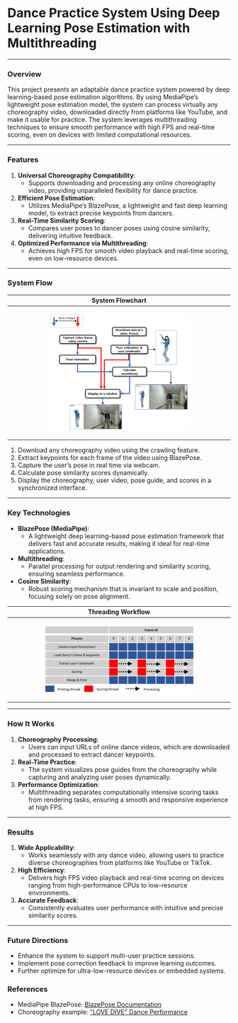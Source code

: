 # Dance Practice System Using Deep Learning Pose Estimation with Multithreading

---

### **Overview**
This project presents an adaptable dance practice system powered by deep learning-based pose estimation algorithms. By using MediaPipe’s lightweight pose estimation model, the system can process virtually any choreography video, downloaded directly from platforms like YouTube, and make it usable for practice. The system leverages multithreading techniques to ensure smooth performance with high FPS and real-time scoring, even on devices with limited computational resources.

---

### **Features**
1. **Universal Choreography Compatibility**:
   - Supports downloading and processing any online choreography video, providing unparalleled flexibility for dance practice.
2. **Efficient Pose Estimation**:
   - Utilizes MediaPipe’s BlazePose, a lightweight and fast deep learning model, to extract precise keypoints from dancers.
3. **Real-Time Similarity Scoring**:
   - Compares user poses to dancer poses using cosine similarity, delivering intuitive feedback.
4. **Optimized Performance via Multithreading**:
   - Achieves high FPS for smooth video playback and real-time scoring, even on low-resource devices.

---

### **System Flow**
| **System Flowchart** |
|-----------------------|
| <p align="center"><img src="images/flow.png" alt="System Flowchart" width="65%"></p> |

1. Download any choreography video using the crawling feature.
2. Extract keypoints for each frame of the video using BlazePose.
3. Capture the user’s pose in real time via webcam.
4. Calculate pose similarity scores dynamically.
5. Display the choreography, user video, pose guide, and scores in a synchronized interface.

---

### **Key Technologies**
- **BlazePose (MediaPipe)**:
  - A lightweight deep learning-based pose estimation framework that delivers fast and accurate results, making it ideal for real-time applications.
- **Multithreading**:
  - Parallel processing for output rendering and similarity scoring, ensuring seamless performance.
- **Cosine Similarity**:
  - Robust scoring mechanism that is invariant to scale and position, focusing solely on pose alignment.

| **Threading Workflow** |
|-------------------------|
| <p align="center"><img src="images/thread_table.png" alt="Threading Workflow" width="70%"></p> |

---

### **How It Works**
1. **Choreography Processing**:
   - Users can input URLs of online dance videos, which are downloaded and processed to extract dancer keypoints.
2. **Real-Time Practice**:
   - The system visualizes pose guides from the choreography while capturing and analyzing user poses dynamically.
3. **Performance Optimization**:
   - Multithreading separates computationally intensive scoring tasks from rendering tasks, ensuring a smooth and responsive experience at high FPS.

---

### **Results**
1. **Wide Applicability**:
   - Works seamlessly with any dance video, allowing users to practice diverse choreographies from platforms like YouTube or TikTok.
2. **High Efficiency**:
   - Delivers high FPS video playback and real-time scoring on devices ranging from high-performance CPUs to low-resource environments.
3. **Accurate Feedback**:
   - Consistently evaluates user performance with intuitive and precise similarity scores.

---

### **Future Directions**
- Enhance the system to support multi-user practice sessions.
- Implement pose correction feedback to improve learning outcomes.
- Further optimize for ultra-low-resource devices or embedded systems.

### **References**
- MediaPipe BlazePose: [BlazePose Documentation]([https://github.com/tensorflow/tfjs-models/tree/master/pose-detection/src/blazepose_mediapipe])
- Choreography example: ["LOVE DIVE" Dance Performance](https://www.youtube.com/watch?v=IIdOKj-hWAY)

